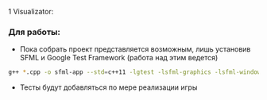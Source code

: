 1 Visualizator:
### Для работы:
+ Пока собрать проект представляется возможным, лишь установив SFML и Google Test Framework (работа над этим ведется)
```sh
g++ *.cpp -o sfml-app --std=c++11 -lgtest -lsfml-graphics -lsfml-window -lsfml-system -lsfml-audio -lsfml-network
```
+ Тесты будут добавляться по мере реализации игры
